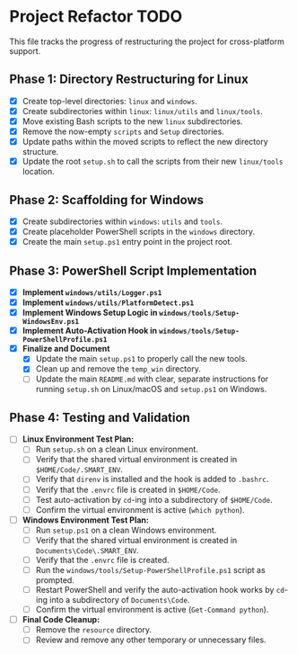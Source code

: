 # Project Refactor TODO

This file tracks the progress of restructuring the project for cross-platform support.

## Phase 1: Directory Restructuring for Linux

- [x] Create top-level directories: `linux` and `windows`.
- [x] Create subdirectories within `linux`: `linux/utils` and `linux/tools`.
- [x] Move existing Bash scripts to the new `linux` subdirectories.
- [x] Remove the now-empty `scripts` and `Setup` directories.
- [x] Update paths within the moved scripts to reflect the new directory structure.
- [x] Update the root `setup.sh` to call the scripts from their new `linux/tools` location.

## Phase 2: Scaffolding for Windows

- [x] Create subdirectories within `windows`: `utils` and `tools`.
- [x] Create placeholder PowerShell scripts in the `windows` directory.
- [x] Create the main `setup.ps1` entry point in the project root.

## Phase 3: PowerShell Script Implementation

- [x] **Implement `windows/utils/Logger.ps1`**
- [x] **Implement `windows/utils/PlatformDetect.ps1`**
- [x] **Implement Windows Setup Logic in `windows/tools/Setup-WindowsEnv.ps1`**
- [x] **Implement Auto-Activation Hook in `windows/tools/Setup-PowerShellProfile.ps1`**
- [x] **Finalize and Document**
    - [x] Update the main `setup.ps1` to properly call the new tools.
    - [x] Clean up and remove the `temp_win` directory.
    - [ ] Update the main `README.md` with clear, separate instructions for running `setup.sh` on Linux/macOS and `setup.ps1` on Windows.

## Phase 4: Testing and Validation

- [ ] **Linux Environment Test Plan:**
    - [ ] Run `setup.sh` on a clean Linux environment.
    - [ ] Verify that the shared virtual environment is created in `$HOME/Code/.SMART_ENV`.
    - [ ] Verify that `direnv` is installed and the hook is added to `.bashrc`.
    - [ ] Verify that the `.envrc` file is created in `$HOME/Code`.
    - [ ] Test auto-activation by `cd`-ing into a subdirectory of `$HOME/Code`.
    - [ ] Confirm the virtual environment is active (`which python`).

- [ ] **Windows Environment Test Plan:**
    - [ ] Run `setup.ps1` on a clean Windows environment.
    - [ ] Verify that the shared virtual environment is created in `Documents\Code\.SMART_ENV`.
    - [ ] Verify that the `.envrc` file is created.
    - [ ] Run the `windows/tools/Setup-PowerShellProfile.ps1` script as prompted.
    - [ ] Restart PowerShell and verify the auto-activation hook works by `cd`-ing into a subdirectory of `Documents\Code`.
    - [ ] Confirm the virtual environment is active (`Get-Command python`).

- [ ] **Final Code Cleanup:**
    - [ ] Remove the `resource` directory.
    - [ ] Review and remove any other temporary or unnecessary files.